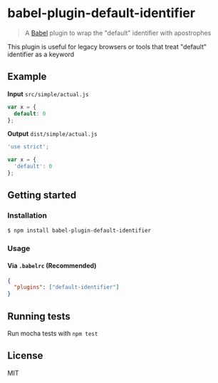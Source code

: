 # babel-plugin-default-identifier

> A [Babel](https://github.com/babel/babel) plugin to wrap the "default" identifier with apostrophes

This plugin is useful for legacy browsers or tools that treat "default" identifier as a keyword

## Example

**Input** `src/simple/actual.js`

```js
var x = {
  default: 0
};
```

**Output** `dist/simple/actual.js`

```js
'use strict';

var x = {
  'default': 0
};
```

## Getting started

### Installation

```sh
$ npm install babel-plugin-default-identifier
```

### Usage

#### Via `.babelrc` (Recommended)

```json
{
  "plugins": ["default-identifier"]
}
```

## Running tests

Run mocha tests with `npm test`

## License

MIT
